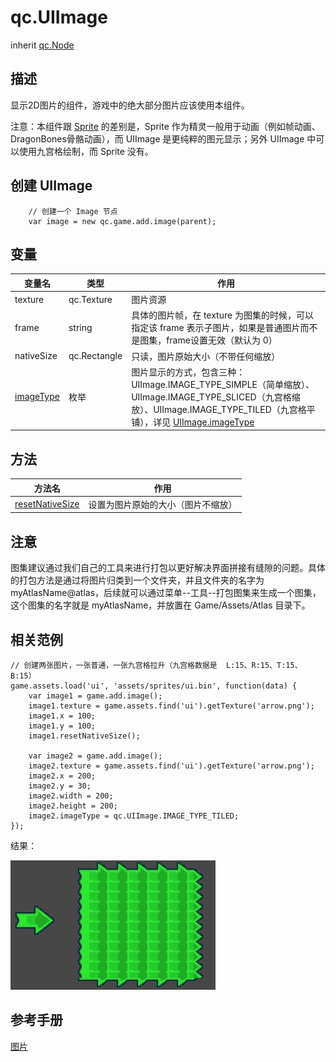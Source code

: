 # qc.UIImage
inherit [qc.Node](CNode.md)

## 描述
显示2D图片的组件，游戏中的绝大部分图片应该使用本组件。

注意：本组件跟 [Sprite](CSprite.md) 的差别是，Sprite 作为精灵一般用于动画（例如帧动画、DragonBones骨骼动画），而 UIImage 是更纯粹的图元显示；另外 UIImage 中可以使用九宫格绘制，而 Sprite 没有。

## 创建 UIImage
````
    // 创建一个 Image 节点
    var image = new qc.game.add.image(parent);
````

## 变量
| 变量名        |  类型     |   作用           |
| ------------- |-------------| -------------|
| texture | qc.Texture | 图片资源 |
| frame | string | 具体的图片帧，在 texture 为图集的时候，可以指定该 frame 表示子图片，如果是普通图片而不是图集，frame设置无效（默认为 0） |
| nativeSize | qc.Rectangle | 只读，图片原始大小（不带任何缩放） |
| [imageType](image_imageType.md) | 枚举 | 图片显示的方式，包含三种：UIImage.IMAGE_TYPE_SIMPLE（简单缩放）、UIImage.IMAGE_TYPE_SLICED（九宫格缩放）、UIImage.IMAGE_TYPE_TILED（九宫格平铺），详见 [UIImage.imageType](image_imageType.md) |

## 方法
| 方法名 | 作用 |
| ------------- |-------------|
| [resetNativeSize](image_resetNativeSize.md) | 设置为图片原始的大小（图片不缩放） |

## 注意
图集建议通过我们自己的工具来进行打包以更好解决界面拼接有缝隙的问题。具体的打包方法是通过将图片归类到一个文件夹，并且文件夹的名字为 myAtlasName@atlas，后续就可以通过菜单--工具--打包图集来生成一个图集，这个图集的名字就是 myAtlasName，并放置在 Game/Assets/Atlas 目录下。

## 相关范例
````
// 创建两张图片，一张普通，一张九宫格拉升（九宫格数据是  L:15、R:15、T:15、B:15）
game.assets.load('ui', 'assets/sprites/ui.bin', function(data) {
    var image1 = game.add.image();
    image1.texture = game.assets.find('ui').getTexture('arrow.png');
    image1.x = 100;
    image1.y = 100;
    image1.resetNativeSize();

    var image2 = game.add.image();
    image2.texture = game.assets.find('ui').getTexture('arrow.png');
    image2.x = 200;
    image2.y = 30;
    image2.width = 200;
    image2.height = 200;
    image2.imageType = qc.UIImage.IMAGE_TYPE_TILED;
});
````
结果：

![九宫格例子](images/imageExample.png)

## 参考手册
[图片](http://docs.zuoyouxi.com/manual/Sample/UIImage.html)